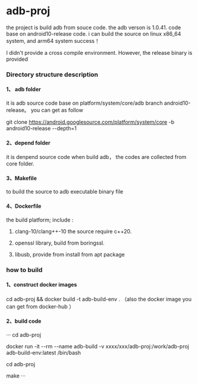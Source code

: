 # adb-proj
the project is build adb from souce code. the adb verson is 1.0.41.  code base on android10-release code. 
i can build the source on linux x86_64 system, and arm64 system success！

I didn't provide a cross compile environment. However, the release binary is provided


### Directory structure description

#### 1、 adb folder 
it  is adb source code base on platform/system/core/adb  branch android10-release。 you can get as follow

git clone https://android.googlesource.com/platform/system/core -b android10-release --depth=1

#### 2、depend folder
it is denpend source code when build adb， the codes are collected from core folder.

#### 3、Makefile
to  build the source  to adb executable  binary file  
 
#### 4、Dockerfile
the build platform; include :
1) clang-10/clang++-10  the source require c++20. 

2) openssl library,  build from boringssl. 

3) libusb,  provide from install from apt package

### how to build
#### 1、construct docker images
cd adb-proj && docker build -t adb-build-env .
（also the docker image you can get from docker-hub ）

#### 2、build code
···
cd adb-proj

docker run -it --rm --name adb-build -v xxxx/xxx/adb-proj:/work/adb-proj  adb-build-env:latest  /bin/bash

cd adb-proj 

make
···
